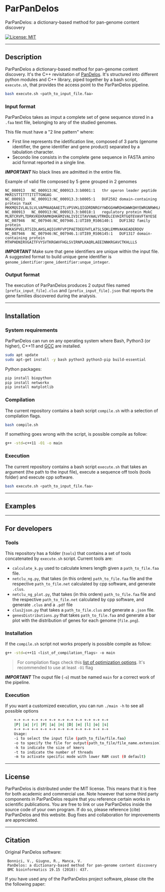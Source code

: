 # ParPanDelos
ParPanDelos: a dictionary-based method for pan-genome content discovery

[![License: MIT](https://img.shields.io/badge/License-MIT-yellow.svg)](https://opensource.org/licenses/MIT) [](#lang-en)

---

## Description
ParPanDelos a dictionary-based method for pan-genome content discovery. It's the C++ revisitation of [PanDelos](https://github.com/InfOmics/PanDelos).
It's structured into different python modules and C++ library, piped together by a bash script, `execute.sh`, that provides the access point to the ParPanDelos pipeline.

```bash
bash execute.sh <path_to_input_file.faa>
```

### Input format
ParPanDelos takes as imput a complete set of gene sequence stored in a `.faa` text file, belonging to any of the studied genomes.

This file must have a "2 line pattern" where:
- First line represents the idetification line, composed of 3 parts (genome identifier, the gene identifier and gene product) separated by a tabulation character.
- Secondo line consists in the complete gene sequence in FASTA amino acid format reported in a single line.

***IMPORTANT***
No black lines are admitted in the entire file.


Example of valid file composed by 5 gene grouped in 2 genomes 
```faa
NC_000913	NC_000913:NC_000913.3:b0001:1	thr operon leader peptide
MKRISTTITTTITITTGNGAG
NC_000913	NC_000913:NC_000913.3:b0005:1	DUF2502 domain-containing protein YaaX
MKKMQSIVLALSLVLVAPMAAQAAEITLVPSVKLQIGDRDNRGYYWDGGHWRDHGWWKQHYEWRGNRWHLHGPPPPPRHHKKAPHDHHGGHGPGKHHR
NC_000913	NC_000913:NC_000913.3:b0018:1	regulatory protein MokC
MLNTCRVPLTDRKVKEKRAMKQHKAMIVALIVICITAVVAALVTRKDLCEVHIRTGQTEVAVFTAYESE
NC_007946	NC_007946:NC_007946.1:UTI89_RS06140:1	DUF1382 family protein
MHKASPVELRTSIDLAHSLAQIGVRFVPIPAETDEEFHTLATSLSQKLEMMVAKAEADERDQV
NC_007946	NC_007946:NC_007946.1:UTI89_RS06145:1	DUF1317 domain-containing protein
MTHPHDNIRVGAITFVYSVTKRGWVFHGLSVIRNPLKAQRLAEEINNKRGAVCTKHLLLS
```

***IMPORTANT***
Make sure that gene identifiers are unique within the input file. A suggested format to build unique gene identifier is `genome_identifier:gene_identifier:unque_integer`.

### Output format
The execution of ParPanDelos produces 2 output files named `[prefix_input_file].clus` and `[prefix_input_file].json` that reports the gene families discovered during the analysis.

---

## Installation

### System requirements

ParPanDelos can run on any operating system where Bash, Python3 (or higher), C++11 and [GCC](https://gcc.gnu.org) are installed.


```bash
sudo apt update
sudo apt-get install -y bash python3 python3-pip build-essential
```

Python packages:
```bash
pip install biopython
pip install networkx
pip install matplotlib
```


### Compilation

The current repository contains a bash script `compile.sh` with a selection of compilation flags.

```bash
bash compile.sh
```

If something goes wrong with the script, is possible compile as follow:
```bash
g++ -std=c++11 -O1 -o main
```

### Execution

The current repository contains a bash script `execute.sh` that takes an argument (the path to the input file), execute a sequence off tools (tools folder) and execute cpp software.

```bash
bash execute.sh <path_to_input_file.faa>
```

---

## Examples

<!-- TODO -->


---



## For developers

### Tools
This repository has a folder (`tools`) that contains a set of tools concatenated by `execute.sh` script. Current tools are:
- `calculate_k.py` used to calculate kmers length given a `path_to_file.faa` file.
- `netclu_ng.py`, that takes (in this ordere) `path_to_file.faa` file and the respective `path_to_file.net` calculated by cpp software, and generate `.clus`.
- `netclu_ng_plot.py`, that takes (in this ordere) `path_to_file.faa` file and the respective `path_to_file.net` calculated by cpp software, and generate `.clus` and a `.pdf` file
- `clus2json.py` that takes a `path_to_file.clus` and generate a `.json` file.
- `genesDistributions.py` that takes `path_to_file.faa` and generate a bar plot with the distribution of genes for each genome (`file.png`).

### Installation

If the `compile.sh` script not works properly is possible compile as follow:
```bash
g++ -std=c++11 <list_of_compilation_flags> -o main
```
> For compilation flags check this [list of optimization options](https://gcc.gnu.org/onlinedocs/gcc/Optimize-Options.html).
> It's recommended to use at least `-O1` flag

***IMPORTANT***
The ouput file (`-o`) must be named `main` for a correct work of the pipeline.

### Execution

If you want a customized execution, you can run `./main -h` to see all possible options

```bash
    +-+ +-+ +-+ +-+ +-+ +-+ +-+ +-+ +-+ +-+ +-+
    |P| |a| |r| |P| |a| |n| |D| |e| |l| |o| |s|
    +-+ +-+ +-+ +-+ +-+ +-+ +-+ +-+ +-+ +-+ +-+
    Usage:
    -i to select the input file (path_to_file/file.faa)
    -o to specify the file for output(path_to_file/file_name.extension)
    -k to indicate the size of kmers
    -t to indicate the number of threads
    -m to activate specific mode with lower RAM cost (0 default)
```

---


## License

ParPanDelos is distributed under the MIT license. This means that it is free for both academic and commercial use. Note however that some third party components in ParPanDelos require that you reference certain works in scientific publications. You are free to link or use ParPanDelos inside the source code of your own program. If do so, please reference (cite) ParPanDelos and this website. Bug fixes and collaboration for improvements are appreciated. 

---

## Citation

Original PanDelos software:

     Bonnici, V., Giugno, R., Manca, V.
     PanDelos: a dictionary-based method for pan-genome content discovery
     BMC bioinformatics 19.15 (2018): 437.


If you have used any of the ParPanDelos project software, please cite the the following paper:

<!-- TODO add citation -->
